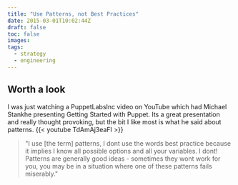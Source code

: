 ```yaml
---
title: "Use Patterns, not Best Practices"
date: 2015-03-01T10:02:44Z
draft: false
toc: false
images:
tags:
  - strategy
  - engineering
---
```


## Worth a look

I was just watching a PuppetLabsInc video on YouTube which had Michael Stankhe presenting Getting Started with Puppet. Its a great presentation and really thought provoking, but the bit I like most is what he said about patterns.
{{< youtube TdAmAj3eaFI >}}
> "I use [the term] patterns, I dont use the words best practice because it implies I know all possible options and all your variables. I dont! Patterns are generally good ideas - sometimes they wont work for you, you may be in a situation where one of these patterns fails miserably."

